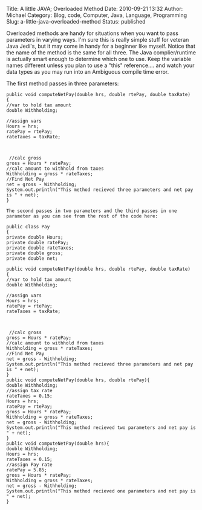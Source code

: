 Title: A little JAVA; Overloaded Method
Date: 2010-09-21 13:32
Author: Michael
Category: Blog, code, Computer, Java, Language, Programming
Slug: a-little-java-overloaded-method
Status: published

Overloaded methods are handy for situations when you want to pass
parameters in varying ways. I'm sure this is really simple stuff for
veteran Java Jedi's, but it may come in handy for a beginner like
myself. Notice that the name of the method is the same for all three.
The Java complier/runtime is actually smart enough to determine which
one to use. Keep the variable names different unless you plan to use a
"this" reference.... and watch your data types as you may run into an
Ambiguous compile time error.

The first method passes in three parameters:

``` {lang="JAVA"}
public void computeNetPay(double hrs, double rtePay, double taxRate)
{
//var to hold tax amount
double Withholding;

//assign vars
Hours = hrs;
ratePay = rtePay;
rateTaxes = taxRate;

 

 //calc gross
gross = Hours * ratePay;
//calc amount to withhold from taxes
Withholding = gross * rateTaxes;
//Find Net Pay
net = gross - Withholding;
System.out.println("This method recieved three parameters and net pay is " + net);
}
```

`The second passes in two parameters and the third passes in one parameter as you can see from the rest of the code here:`

</code>

``` {lang="JAVA"}
public class Pay
{
private double Hours;
private double ratePay;
private double rateTaxes;
private double gross;
private double net;

public void computeNetPay(double hrs, double rtePay, double taxRate)
{
//var to hold tax amount
double Withholding;

//assign vars
Hours = hrs;
ratePay = rtePay;
rateTaxes = taxRate;

 

 //calc gross
gross = Hours * ratePay;
//calc amount to withhold from taxes
Withholding = gross * rateTaxes;
//Find Net Pay
net = gross - Withholding;
System.out.println("This method recieved three parameters and net pay is " + net);
}
public void computeNetPay(double hrs, double rtePay){
double Withholding;
//assign tax rate
rateTaxes = 0.15;
Hours = hrs;
ratePay = rtePay;
gross = Hours * ratePay;
Withholding = gross * rateTaxes;
net = gross - Withholding;
System.out.println("This method recieved two parameters and net pay is " + net);
}
public void computeNetPay(double hrs){
double Withholding;
Hours = hrs;
rateTaxes = 0.15;
//assign Pay rate
ratePay = 5.85;
gross = Hours * ratePay;
Withholding = gross * rateTaxes;
net = gross - Withholding;
System.out.println("This method recieved one parameters and net pay is " + net);
}
```
